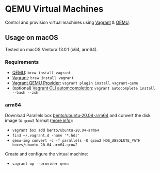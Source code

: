 # QEMU Virtual Machines

Control and provision virtual machines using [Vagrant](https://developer.hashicorp.com/vagrant/docs) & [QEMU](https://www.qemu.org/docs/master/).  

## Usage on macOS

Tested on macOS Ventura 13.0.1 (x64, arm64).

### Requirements
* [QEMU](https://www.qemu.org/docs/master/): `brew install vagrant`
* [Vagrant](https://developer.hashicorp.com/vagrant/docs): `brew install vagrant`
* [Vagrant QEMU Provider](https://github.com/ppggff/vagrant-qemu): `vagrant plugin install vagrant-qemu`
* (optional) [Vagrant CLI automcompletion](https://developer.hashicorp.com/vagrant/docs/cli#autocompletion): `vagrant autocomplete install --bash --zsh`

### arm64

Download Parallels box [bento/ubuntu-20.04-arm64](https://app.vagrantup.com/bento/boxes/ubuntu-20.04-arm64) and convert the disk image to `qcow2` format ([more info](https://github.com/ppggff/vagrant-qemu/wiki/Use-Parallels-Box)):
* `vagrant box add bento/ubuntu-20.04-arm64`
* `find ~/.vagrant.d -name '*.hds'`
* `qemu-img convert -c -f parallels -O qcow2 HDS_ABSOLUTE_PATH boxes/ubuntu-20.04-arm64.qcow2`

Create and configure the virtual machine:
* `vagrant up --provider qemu`
